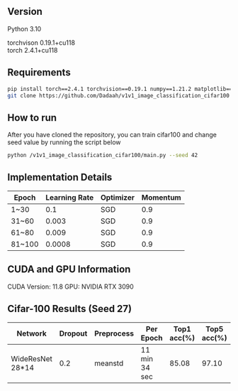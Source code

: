 ## Version

Python 3.10

torchvison 0.19.1+cu118  
torch 2.4.1+cu118  

## Requirements
```bash
pip install torch==2.4.1 torchvision==0.19.1 numpy==1.21.2 matplotlib==3.4.3 scikit-learn==1.0.2
git clone https://github.com/Dadaah/v1v1_image_classification_cifar100
```
## How to run
After you have cloned the repository, you can train cifar100 and change seed value by running the script below 
```bash
python /v1v1_image_classification_cifar100/main.py --seed 42 
```
## Implementation Details
| Epoch | Learning Rate | Optimizer | Momentum |
|-------|---------------|-----------|----------|
| 1~30  | 0.1           | SGD       | 0.9      |
| 31~60 | 0.003         | SGD       | 0.9      |
| 61~80 | 0.009         | SGD       | 0.9      |
| 81~100| 0.0008        | SGD       | 0.9      |

## CUDA and GPU Information
CUDA Version: 11.8
GPU: NVIDIA RTX 3090

## Cifar-100 Results  (Seed 27)

| Network         | Dropout | Preprocess          |   Per Epoch  | Top1 acc(%) | Top5 acc(%) | superclass acc(%) |
|-----------------|---------|---------------------|--------------|-------------|-------------|-------------|
| WideResNet 28*14| 0.2     | meanstd             | 11 min 34 sec |    85.08    |    97.10    |    91.41    |
